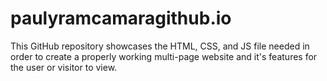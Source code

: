 # paulyramcamaragithub.io
This GitHub repository showcases the HTML, CSS, and JS file needed in order to create a properly working multi-page website and it's features for the user or visitor to view.
